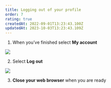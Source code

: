 ```yaml
---
title: Logging out of your profile
order: 7
rating: true
createdAt: 2022-09-01T13:23:43.100Z
updatedAt: 2023-10-03T13:23:43.109Z
---
```

1. When you’ve finished select **My account**

![](/img/editing-profile_1.png)

2. Select **Log out**

![](/img/logging-out_1_n.png)

3. **Close your web browser** when you are ready